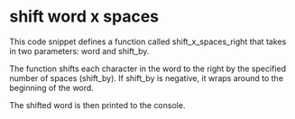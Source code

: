 # shift word x spaces
 
This code snippet defines a function called shift_x_spaces_right that takes in two parameters: word and shift_by.

The function shifts each character in the word to the right by the specified number of spaces (shift_by). If shift_by is negative, it wraps around to the beginning of the word.

The shifted word is then printed to the console.
